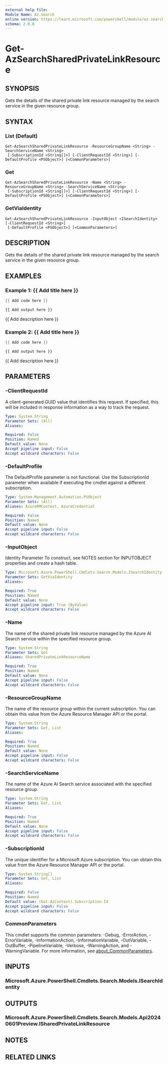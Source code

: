 ```yaml
---
external help file:
Module Name: Az.Search
online version: https://learn.microsoft.com/powershell/module/az.search/get-azsearchsharedprivatelinkresource
schema: 2.0.0
---
```


# Get-AzSearchSharedPrivateLinkResource

## SYNOPSIS
Gets the details of the shared private link resource managed by the search service in the given resource group.

## SYNTAX

### List (Default)
```
Get-AzSearchSharedPrivateLinkResource -ResourceGroupName <String> -SearchServiceName <String>
 [-SubscriptionId <String[]>] [-ClientRequestId <String>] [-DefaultProfile <PSObject>] [<CommonParameters>]
```

### Get
```
Get-AzSearchSharedPrivateLinkResource -Name <String> -ResourceGroupName <String> -SearchServiceName <String>
 [-SubscriptionId <String[]>] [-ClientRequestId <String>] [-DefaultProfile <PSObject>] [<CommonParameters>]
```

### GetViaIdentity
```
Get-AzSearchSharedPrivateLinkResource -InputObject <ISearchIdentity> [-ClientRequestId <String>]
 [-DefaultProfile <PSObject>] [<CommonParameters>]
```

## DESCRIPTION
Gets the details of the shared private link resource managed by the search service in the given resource group.

## EXAMPLES

### Example 1: {{ Add title here }}
```powershell
{{ Add code here }}
```

```output
{{ Add output here }}
```

{{ Add description here }}

### Example 2: {{ Add title here }}
```powershell
{{ Add code here }}
```

```output
{{ Add output here }}
```

{{ Add description here }}

## PARAMETERS

### -ClientRequestId
A client-generated GUID value that identifies this request.
If specified, this will be included in response information as a way to track the request.

```yaml
Type: System.String
Parameter Sets: (All)
Aliases:

Required: False
Position: Named
Default value: None
Accept pipeline input: False
Accept wildcard characters: False
```

### -DefaultProfile
The DefaultProfile parameter is not functional.
Use the SubscriptionId parameter when available if executing the cmdlet against a different subscription.

```yaml
Type: System.Management.Automation.PSObject
Parameter Sets: (All)
Aliases: AzureRMContext, AzureCredential

Required: False
Position: Named
Default value: None
Accept pipeline input: False
Accept wildcard characters: False
```

### -InputObject
Identity Parameter
To construct, see NOTES section for INPUTOBJECT properties and create a hash table.

```yaml
Type: Microsoft.Azure.PowerShell.Cmdlets.Search.Models.ISearchIdentity
Parameter Sets: GetViaIdentity
Aliases:

Required: True
Position: Named
Default value: None
Accept pipeline input: True (ByValue)
Accept wildcard characters: False
```

### -Name
The name of the shared private link resource managed by the Azure AI Search service within the specified resource group.

```yaml
Type: System.String
Parameter Sets: Get
Aliases: SharedPrivateLinkResourceName

Required: True
Position: Named
Default value: None
Accept pipeline input: False
Accept wildcard characters: False
```

### -ResourceGroupName
The name of the resource group within the current subscription.
You can obtain this value from the Azure Resource Manager API or the portal.

```yaml
Type: System.String
Parameter Sets: Get, List
Aliases:

Required: True
Position: Named
Default value: None
Accept pipeline input: False
Accept wildcard characters: False
```

### -SearchServiceName
The name of the Azure AI Search service associated with the specified resource group.

```yaml
Type: System.String
Parameter Sets: Get, List
Aliases:

Required: True
Position: Named
Default value: None
Accept pipeline input: False
Accept wildcard characters: False
```

### -SubscriptionId
The unique identifier for a Microsoft Azure subscription.
You can obtain this value from the Azure Resource Manager API or the portal.

```yaml
Type: System.String[]
Parameter Sets: Get, List
Aliases:

Required: False
Position: Named
Default value: (Get-AzContext).Subscription.Id
Accept pipeline input: False
Accept wildcard characters: False
```

### CommonParameters
This cmdlet supports the common parameters: -Debug, -ErrorAction, -ErrorVariable, -InformationAction, -InformationVariable, -OutVariable, -OutBuffer, -PipelineVariable, -Verbose, -WarningAction, and -WarningVariable. For more information, see [about_CommonParameters](http://go.microsoft.com/fwlink/?LinkID=113216).

## INPUTS

### Microsoft.Azure.PowerShell.Cmdlets.Search.Models.ISearchIdentity

## OUTPUTS

### Microsoft.Azure.PowerShell.Cmdlets.Search.Models.Api20240601Preview.ISharedPrivateLinkResource

## NOTES

## RELATED LINKS

